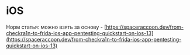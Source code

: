# iOS

Норм статья: можно взять за основу - [https://spaceraccoon.dev/from-checkra1n-to-frida-ios-app-pentesting-quickstart-on-ios-13](https://spaceraccoon.dev/from-checkra1n-to-frida-ios-app-pentesting-quickstart-on-ios-13)

